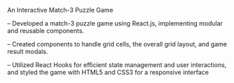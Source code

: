 An Interactive Match-3 Puzzle Game

– Developed a match-3 puzzle game using React.js, implementing modular and reusable components.


– Created components to handle grid cells, the overall grid layout, and game result modals.


– Utilized React Hooks for efficient state management and user interactions, and styled the game with HTML5 and
CSS3 for a responsive interface
